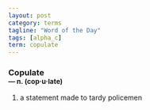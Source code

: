 ```yaml
---
layout: post
category: terms
tagline: "Word of the Day"
tags: [alpha_c]
term: copulate
---
```


<h3>Copulate<br/> <small>&mdash; n. (cop<span>&middot;</span>u<span>&middot;</span>late)</small></h3>
<p><ol><li>a statement made to tardy policemen</li>
</ol></p>
